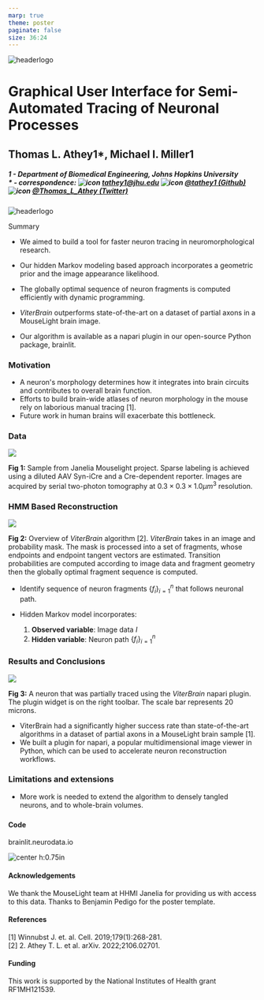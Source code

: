 ```yaml
---
marp: true
theme: poster
paginate: false
size: 36:24
---
```

<div class="header">
<div>

<!-- <div class=center_container> -->

![headerlogo](../../images/hopkins-logo.png)


</div>
<div>

# Graphical User Interface for Semi-Automated Tracing of Neuronal Processes


## Thomas L. Athey<span class=super>1*</span>, Michael I. Miller<span class=super>1</span>

##### 1 - Department of Biomedical Engineering, Johns Hopkins University  <br>$\ast$ - correspondence: ![icon](../../images/email.png) [_tathey1@jhu.edu_](mailto:tathey1@jhu.edu) ![icon](../../images/github.png) [_@tathey1 (Github)_](https://github.com/tathey1) ![icon](../../images/twitter.png) [_@Thomas_L_Athey (Twitter)_](https://twitter.com/Thomas_L_Athey)

</div>
<div>

![headerlogo](../../images/nd_logo.png)

<span style="text-align:center; margin:0; padding:0">

</span>

</div>
</div>

<span class='h3-noline'> Summary </span>


<div class='box'>
<div class="columns-box">
<div>


- We aimed to build a tool for faster neuron tracing in neuromorphological research.

</div>
<div>

- Our hidden Markov modeling based approach incorporates a geometric prior and the image appearance likelihood.

</div>
<div>

- The globally optimal sequence of neuron fragments is computed efficiently with dynamic programming.

</div>
<div>

- *ViterBrain* outperforms state-of-the-art on a dataset of partial axons in a MouseLight brain image.

</div>
<div>

- Our algorithm is available as a napari plugin in our open-source Python package, brainlit.

</div>
</div>
</div>

<div class="columns-main">
<div>


### Motivation

- A neuron's morphology determines how it integrates into brain circuits and contributes to overall brain function.
- Efforts to build brain-wide atlases of neuron morphology in the mouse rely on laborious manual tracing [1].
- Future work in human brains will exacerbate this bottleneck.

### Data


![](ng.png)


**Fig 1:** Sample from Janelia Mouselight project. Sparse labeling is achieved using a diluted AAV Syn-iCre and a Cre-dependent reporter. Images are acquired by serial two-photon tomography at $0.3 \times 0.3 \times 1.0 \mu m^3$  resolution.
</div>
<div>


### HMM Based Reconstruction

![](fig2_algorithm.jpg)

**Fig 2:** Overview of *ViterBrain* algorithm [2]. *ViterBrain* takes in an image and probability mask. The mask is processed into a set of fragments, whose endpoints and endpoint tangent vectors are estimated. Transition probabilities are computed according to image data and fragment geometry then the globally optimal fragment sequence is computed.

- Identify sequence of neuron fragments $\{ f_i \}_{i=1}^n$ that follows neuronal path.
- Hidden Markov model incorporates:

    1. **Observed variable**: Image data $I$
    2. **Hidden variable**: Neuron path $\{ f_i \}_{i=1}^n$

</div>
<div>

### Results and Conclusions



<div class="columns2">
<div>

![](gui.png)


</div>
<div>

**Fig 3:** A neuron that was partially traced using the *ViterBrain* napari plugin. The plugin widget is on the right toolbar. The scale bar represents 20 microns.

</div>
</div>

- ViterBrain had a significantly higher success rate than state-of-the-art algorithms in a dataset of partial axons in a MouseLight brain sample [1].
- We built a plugin for napari, a popular multidimensional image viewer in Python, which can be used to accelerate neuron reconstruction workflows.



### Limitations and extensions
- More work is needed to extend the algorithm to densely tangled neurons, and to whole-brain volumes.

###


<div class="columns2">
<div>

#### Code
<div class="columns3-np">
<div>

brainlit.neurodata.io

</div>
<div>


</div>
<div>

![center h:0.75in](brainlit_qr.jpg)

</div>
</div>

#### Acknowledgements
<footer>
We thank the MouseLight team at HHMI Janelia for providing us with access to this data. Thanks to Benjamin Pedigo for the poster template.
</footer>

</div>
<div>

#### References

<footer>
[1] Winnubst J. et. al. Cell. 2019;179(1):268-281.
<br>
[2] 2.	Athey T. L. et al. arXiv. 2022;2106.02701.
</footer>

#### Funding

<footer>
This work is supported by the National Institutes of Health grant RF1MH121539. 
</footer>

</div>
</div>


</div>
</div>
